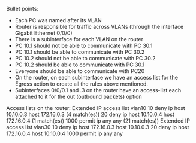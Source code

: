 Bullet points:
- Each PC was named after its VLAN
- Router is responsible for traffic across VLANs (through the interface Gigabit Ethernet 0/0/0)
- There is a subinterface for each VLAN on the router
- PC 10.1 should not be able to communicate with PC 30.1
- PC 10.1 should be able to communicate with PC 30.2
- PC 10.2 should not be able to communicate with PC 30.2
- PC 10.2 should be able to communicate with PC 30.1
- Everyone should be able to communicate with PC20
- On the router, on each subinterface we have an access list for the Egress action to create all the rules above mentioned.
- Subinterfaces 0/0/0.1 and .3 on the router have an access-list each attached to it for the out (outbound packets) option

Access lists on the router:
Extended IP access list vlan10
    10 deny ip host 10.10.0.3 host 172.16.0.3 (4 match(es))
    20 deny ip host 10.10.0.4 host 172.16.0.4 (1 match(es))
    1000 permit ip any any (21 match(es))
Extended IP access list vlan30
    10 deny ip host 172.16.0.3 host 10.10.0.3
    20 deny ip host 172.16.0.4 host 10.10.0.4
    1000 permit ip any any

